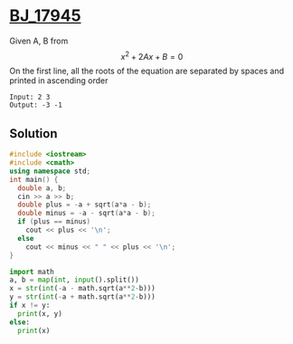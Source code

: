 # [BJ_17945](https://acmicpc.net/problem/17945)

Given A, B from $$ x^2  + 2Ax + B = 0 $$
On the first line, all the roots of the equation are separated by spaces and printed in ascending order

```txt
Input: 2 3
Output: -3 -1
```

## Solution

```cpp
#include <iostream>
#include <cmath>
using namespace std;
int main() {
  double a, b;
  cin >> a >> b;
  double plus = -a + sqrt(a*a - b);
  double minus = -a - sqrt(a*a - b);
  if (plus == minus)
    cout << plus << '\n';
  else
    cout << minus << " " << plus << '\n';
}
```

```py
import math
a, b = map(int, input().split())
x = str(int(-a - math.sqrt(a**2-b)))
y = str(int(-a + math.sqrt(a**2-b)))
if x != y:
  print(x, y)
else:
  print(x)
```
